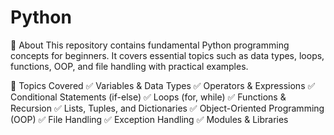 # Python
📌 About
This repository contains fundamental Python programming concepts for beginners. It covers essential topics such as data types, loops, functions, OOP, and file handling with practical examples.

📌 Topics Covered
✅ Variables & Data Types
✅ Operators & Expressions
✅ Conditional Statements (if-else)
✅ Loops (for, while)
✅ Functions & Recursion
✅ Lists, Tuples, and Dictionaries
✅ Object-Oriented Programming (OOP)
✅ File Handling
✅ Exception Handling
✅ Modules & Libraries
